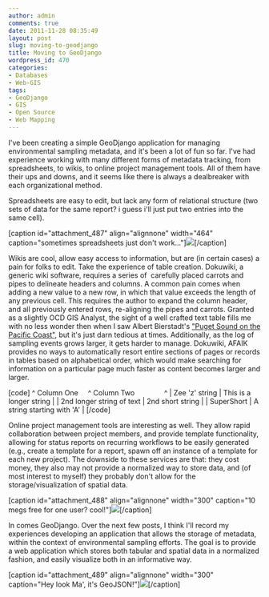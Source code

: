 ```yaml
---
author: admin
comments: true
date: 2011-11-28 08:35:49
layout: post
slug: moving-to-geodjango
title: Moving to GeoDjango
wordpress_id: 470
categories:
- Databases
- Web-GIS
tags:
- GeoDjango
- GIS
- Open Source
- Web Mapping
---
```


I've been creating a simple GeoDjango application for managing environmental sampling metadata, and it's been a lot of fun so far. I've had experience working with many different forms of metadata tracking, from spreadsheets, to wikis, to online project management tools. All of them have their ups and downs, and it seems like there is always a dealbreaker with each organizational method.

Spreadsheets are easy to edit, but lack any form of relational structure (two sets of data for the same report? i guess i'll just put two entries into the same cell).
<!-- more -->

[caption id="attachment_487" align="alignnone" width="464" caption="sometimes spreadsheets just don't work..."][![](http://www.mkgeomatics.com/wordpress/wp-content/uploads/2011/11/Screenshot.png)](http://www.mkgeomatics.com/wordpress/wp-content/uploads/2011/11/Screenshot.png)[/caption]

Wikis are cool, allow easy access to information, but are (in certain cases) a pain for folks to edit. Take the experience of table creation. Dokuwiki, a generic wiki software, requires a series of  carefully placed carrots and pipes to delineate headers and columns. A common pain comes when adding a new value to a new row, in which that value exceeds the length of any previous cell. This requires the author to expand the column header, and all previously entered rows, re-aligning the pipes and carrots. Granted as a slightly OCD GIS Analyst, the sight of a well crafted text table fills me with no less wonder then when I saw Albert Bierstadt's ["Puget Sound on the Pacific Coast"](http://www.seattleartmuseum.org/exhibit/exhibitDetail.asp?eventID=21084), but it's just darn tedious at times. Additionally, as the log of sampling events grows larger, it gets harder to manage. Dokuwiki, AFAIK provides no ways to automatically resort entire sections of pages or records in tables based on alphabetical order, which would make searching for information on a particular page much faster as content becomes larger and larger.

[code]
^ Column One                ^ Column Two                 ^
| Zee 'z' string            | This is a longer string    |
| 2nd longer string of text | 2nd short string           |
| SuperShort                | A string starting with 'A' |
[/code]

Online project management tools are interesting as well. They allow rapid collaboration between project members, and provide template functionality, allowing for status reports on recurring workflows to be easily generated (e.g., create a template for a report, spawn off an instance of a template for each new project). The downside to these services are that: they cost money, they also may not provide a normalized way to store data, and (of most interest to myself) they probably don't allow for the storage/visualization of spatial data.

[caption id="attachment_488" align="alignnone" width="300" caption="10 megs free for one user? cool!"][![](http://www.mkgeomatics.com/wordpress/wp-content/uploads/2011/11/Screenshot-1-300x162.png)](http://www.mkgeomatics.com/wordpress/wp-content/uploads/2011/11/Screenshot-1.png)[/caption]

In comes GeoDjango. Over the next few posts, I think I'll record my experiences developing an application that allows the storage of metadata, within the context of environmental sampling efforts. The goal is to provide a web application which stores both tabular and spatial data in a normalized fashion, and easily visualize both in an informative way.

[caption id="attachment_489" align="alignnone" width="300" caption="Hey look Ma', it's GeoJSON!"][![](http://www.mkgeomatics.com/wordpress/wp-content/uploads/2011/11/Screenshot-2-300x147.png)](http://www.mkgeomatics.com/wordpress/wp-content/uploads/2011/11/Screenshot-2.png)[/caption]
